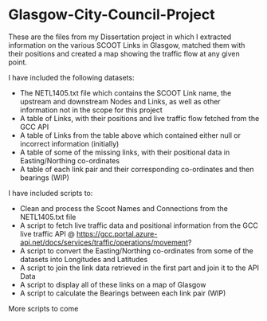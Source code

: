 # Glasgow-City-Council-Project

These are the files from my Dissertation project in which I extracted information on the various SCOOT Links in Glasgow, 
matched them with their positions and created a map showing the traffic flow at any given point.

I have included the following datasets:
- The NETL1405.txt file which contains the SCOOT Link name, the upstream and downstream Nodes and Links, as well as other information not in the scope for this project
- A table of Links, with their positions and live traffic flow fetched from the GCC API
- A table of Links from the table above which contained either null or incorrect information (initially)
- A table of some of the missing links, with their positional data in Easting/Northing co-ordinates
- A table of each link pair and their corresponding co-ordinates and then bearings (WIP)

I have included scripts to:
- Clean and process the Scoot Names and Connections from the NETL1405.txt file
- A script to fetch live traffic data and positional information from the GCC live traffic API @ https://gcc.portal.azure-api.net/docs/services/traffic/operations/movement?
- A script to convert the Easting/Northing co-ordinates from some of the datasets into Longitudes and Latitudes
- A script to join the link data retrieved in the first part and join it to the API Data
- A script to display all of these links on a map of Glasgow
- A script to calculate the Bearings between each link pair (WIP)

More scripts to come
